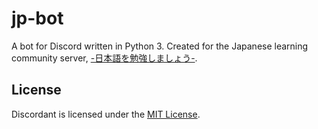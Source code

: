 jp-bot
======

A bot for Discord written in Python 3. Created for the Japanese learning community server, [-日本語を勉強しましょう-](https://discord.me/learnjapanese).

License
-------

Discordant is licensed under the [MIT License](LICENSE).
